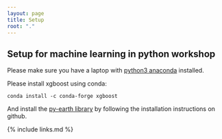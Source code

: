 ```yaml
---
layout: page
title: Setup
root: "."
---
```


## Setup for machine learning in python workshop

Please make sure you have a laptop with  [python3 anaconda](https://www.anaconda.com/distribution/) installed.

Please install xgboost using conda:

```
conda install -c conda-forge xgboost 
```

And install the [py-earth library](https://github.com/scikit-learn-contrib/py-earth) by following the installation instructions on github.


{% include links.md %}

